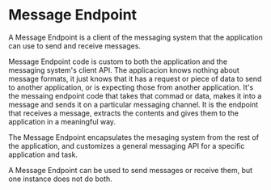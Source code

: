 # Message Endpoint

A Message Endpoint is a client of the messaging system that the application can use to send and receive messages.

Message Endpoint code is custom to both the application and the messaging system's client API. The applicacion knows nothing about message formats, it just knows that it has a request or piece of data to send to another application, or is expecting those from another application. It's the messaing endpoint code that takes that commad or data, makes it into a message and sends it on a particular messaging channel. It is the endpoint that receives a message, extracts the contents and gives them to the application in a meaningful way.

The Message Endpoint encapsulates the mesaging system from the rest of the application, and customizes a general messaging API for a specific application and task.

A Message Endpoint can be used to send messages or receive them, but one instance does not do both.
